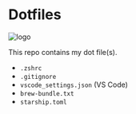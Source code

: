 # Dotfiles

![logo](https://dotfiles.github.io/images/dotfiles-logo.png)

This repo contains my dot file(s).

- `.zshrc`
- `.gitignore`
- `vscode_settings.json` (VS Code)
- `brew-bundle.txt`
- `starship.toml`
